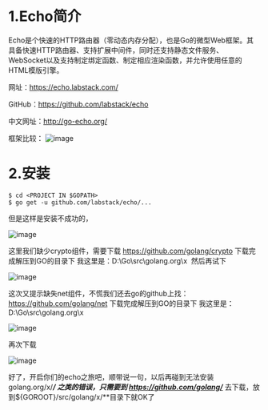 # 1.Echo简介
Echo是个快速的HTTP路由器（零动态内存分配），也是Go的微型Web框架。其具备快速HTTP路由器、支持扩展中间件，同时还支持静态文件服务、WebSocket以及支持制定绑定函数、制定相应渲染函数，并允许使用任意的HTML模版引擎。

网址：https://echo.labstack.com/

GitHub：https://github.com/labstack/echo

中文网址：http://go-echo.org/

框架比较：
![image](https://img-blog.csdnimg.cn/20190821112109664.png?x-oss-process=image/watermark,type_ZmFuZ3poZW5naGVpdGk,shadow_10,text_aHR0cHM6Ly9ibG9nLmNzZG4ubmV0L3FxXzM1MzQ5MTE0,size_16,color_FFFFFF,t_70)

# 2.安装

```
$ cd <PROJECT IN $GOPATH>
$ go get -u github.com/labstack/echo/...
```
但是这样是安装不成功的，

![image](https://img-blog.csdnimg.cn/2019082110161321.png)


这里我们缺少crypto组件，需要下载 https://github.com/golang/crypto
下载完成解压到GO的目录下 我这里是：D:\Go\src\golang.org\x  然后再试下

![image](https://img-blog.csdnimg.cn/20190821101753118.png?x-oss-process=image/watermark,type_ZmFuZ3poZW5naGVpdGk,shadow_10,text_aHR0cHM6Ly9ibG9nLmNzZG4ubmV0L3FxXzM1MzQ5MTE0,size_16,color_FFFFFF,t_70)


这次又提示缺失net组件，不慌我们还去go的github上找：https://github.com/golang/net
下载完成解压到GO的目录下 我这里是：D:\Go\src\golang.org\x  

![image](https://img-blog.csdnimg.cn/20190821131117893.png)


再次下载

![image](https://img-blog.csdnimg.cn/20190821131105489.png)


好了，开启你们的echo之旅吧，顺带说一句，以后再碰到无法安装 golang.org/x/***/ 之类的错误，只需要到 https://github.com/golang/*** 去下载，放到${GOROOT}/src/golang/x/**目录下就OK了
